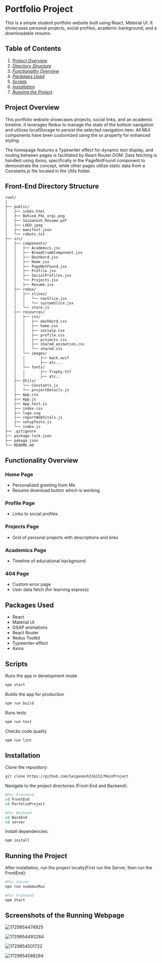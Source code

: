 # Portfolio Project

This is a simple student portfolio website built using React, Material UI. It showcases personal projects, social profiles, academic background, and a downloadable resume.

## Table of Contents

1. [*Project Overview*](#project-overview)
2. [*Directory Structure*](#directory-structure)
3. [*Functionality Overview*](#functionality-overview)
4. [*Packages Used*](#packages-used)
5. [*Scripts*](#scripts)
6. [*Installation*](#installation)
7. [*Running the Project*](#running-the-project)

## Project Overview

This portfolio website showcases projects, social links, and an academic timeline. It leverages Redux to manage the state of the bottom navigation and utilizes localStorage to persist the selected navigation item. All MUI components have been customized using the sx property for enhanced styling.

The homepage features a Typewriter effect for dynamic text display, and routing between pages is facilitated by React Router DOM. Data fetching is handled using Axios, specifically in the PageNotFound component to demonstrate the concept, while other pages utilize static data from a Constants.js file located in the Utils folder.

## Front-End Directory Structure

```bash
root/
│
├── public/
│   ├── index.html
│   ├──	Behind_PXL_orgi.png 
│   ├── SaiGanesh_Resume.pdf
│   ├── LOGO.jpeg
│   ├── manifest.json
│   └── robots.txt
├── src/
│   ├── components/
│   │   ├── Academics.jsx
│   │   ├── BreadCrumbComponent.jsx
│   │   ├── Dashbord.jsx
│   │   ├── Home.jsx
│   │   ├── PageNotFound.jsx
│   │   ├── Profile.jsx
│   │   ├── SocialProfiles.jsx
│   │   └── Projects.jsx
│   │   ├── Resume.jsx
│   ├── redux/
│   │   ├── slices/
│   │   │   └── navSlice.jsx
│   │   │   └── systemSlice.jsx
│   │   └── store.js
│   ├── resources/
│   │   ├── css/
│   │   │   ├── dashbord.css
│   │   │   ├── home.css
│   │   │   ├── socialp.css
│   │   │   ├── profile.css
│   │   │   ├── projects.css
│   │   │   ├── shared_animation.css
│   │   │   └── shared.css
│   │   └── images/
│   │   │   	├── back.avif
│   │   │   	├── etc...
│   │   └── fonts/
│   │   │   	├── Trophy.ttf
│   │   │   	├── etc..
│   ├── Utils/
│   │   └── Constants.js
│   │   └── projectDetails.js
│   ├── App.css
│   ├── App.js
│   ├── App.test.js
│   ├── index.css
│   ├── logo.svg
│   ├── reportWebVitals.js
│   ├── setupTests.js
│   └── index.js
├── .gitignore
├── package-lock.json
├── pakage.json
└── README.md
```

## Functionality Overview

### Home Page

- Personalized greeting from Me
- Resume download button which is working

### Profile Page

- Links to social profiles

### Projects Page

- Grid of personal projects with descriptions and links

### Academics Page

- Timeline of educational background

### 404 Page

- Custom error page
- User data fetch (for learning express)

## Packages Used

- React
- Material UI
- GSAP animations
- React Router
- Redux Toolkit
- Typewriter-effect
- Axios

## Scripts

Runs the app in development mode

```bash
npm start
```

Builds the app for production

```bash
npm run build
```

Runs tests

```bash
npm run test
```

Checks code quality

```bash
npm run lint
```

## Installation

Clone the repository:

```bash
git clone https://github.com/Saiganesh224212/MainProject
```

Navigate to the project directories (Front-End and Backend):

```bash
#For Frontend
cd FrontEnd
cd PorfolioProject

#For Backend
cd BackEnd
cd server
```

Install dependencies:

```bash
npm install
```

## Running the Project

After installation, run the project locally(First run the Server, then run the FrontEnd):

```bash
#For Server
npn run nodemonRun

#For Frontend
npm Start
```

## Screenshots of the Running Webpage

![1729954474925](image/README/1729954474925.png)

![1729954493284](image/README/1729954493284.png)

![1729954501722](image/README/1729954501722.png)

![1729954588284](image/README/1729954588284.png)
